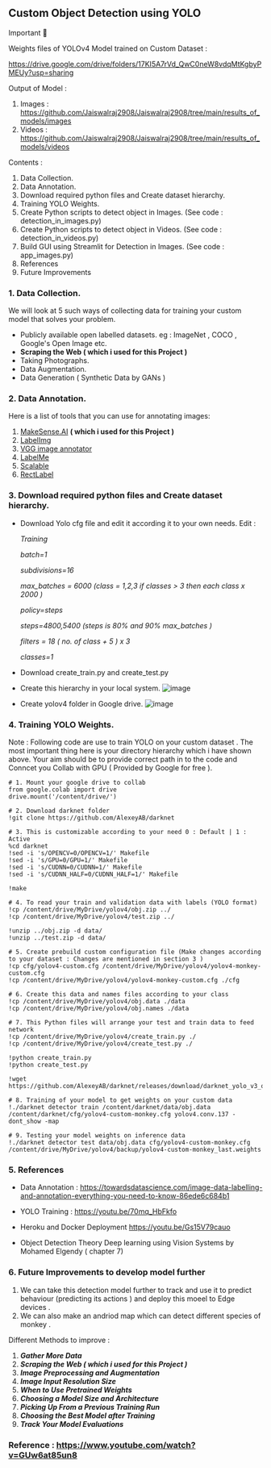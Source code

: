 ## Custom Object Detection using YOLO

Important 🚨

Weights files of YOLOv4 Model trained on Custom Dataset :

https://drive.google.com/drive/folders/17KI5A7rVd_QwC0neW8vdqMtKgbyPMEUy?usp=sharing

Output of Model :

1. Images : https://github.com/Jaiswalraj2908/Jaiswalraj2908/tree/main/results_of_models/images
2. Videos : https://github.com/Jaiswalraj2908/Jaiswalraj2908/tree/main/results_of_models/videos

Contents :
1. Data Collection.
2. Data Annotation.
3. Download required python files and Create dataset hierarchy. 
4. Training YOLO Weights.
5. Create Python scripts to detect object in Images. (See code : detection_in_images.py)
6. Create Python scripts to detect object in Videos. (See code : detection_in_videos.py)
7. Build GUI using Streamlit for Detection in Images. (See code : app_images.py)
8. References  
9. Future Improvements 

### 1. Data Collection.

We will look at 5 such ways of collecting data for training your custom model that solves your problem.

- Publicly available open labelled datasets.
eg : ImageNet , COCO , Google's Open Image etc.
- **Scraping the Web ( which i used for this Project )**
- Taking Photographs.
- Data Augmentation.
- Data Generation ( Synthetic Data by GANs )

### 2. Data Annotation.
Here is a list of tools that you can use for annotating images:

1.  [MakeSense.AI](https://www.makesense.ai/)  **( which i used for this Project )**
2.  [LabelImg](https://github.com/tzutalin/labelImg)
3.  [VGG image annotator](https://gitlab.com/vgg/via)
4.  [LabelMe](http://labelme.csail.mit.edu/Release3.0/)
5.  [Scalable](https://scalabel.ai/)
6.  [RectLabel](https://rectlabel.com/)

### 3. Download required python files and Create dataset hierarchy. 


- Download Yolo cfg file and edit it according it to your own needs.
Edit : 

	*Training*
	
	*batch=1*
  
	*subdivisions=16*
  
	*max_batches = 6000 (class = 1,2,3 if classes > 3 then each class  x 2000 )*
  
	*policy=steps*
  
	*steps=4800,5400 (steps is 80% and 90% max_batches )*
  
	*filters = 18 ( no. of class + 5 ) x 3*
  
	*classes=1*

- Download create_train.py and create_test.py
- Create this hierarchy in your local system.
![image](https://user-images.githubusercontent.com/86966248/197758148-31415571-a89b-4fd4-93f9-8f3888a42657.png)


-  Create yolov4 folder in Google drive.
![image](https://user-images.githubusercontent.com/86966248/197758073-377772ae-66e7-49af-9791-c059d1ee3a22.png)


### 4. Training YOLO Weights.
Note : Following code are use to train YOLO on your custom dataset .
The most important thing here is your directory hierarchy which i have shown above. Your aim should be to provide correct path in to the code and Conncet you Collab with GPU ( Provided by Google for free ).


    # 1. Mount your google drive to collab 
    from google.colab import drive
    drive.mount('/content/drive/')
    
    # 2. Download darknet folder
    !git clone https://github.com/AlexeyAB/darknet
    
    # 3. This is customizable according to your need 0 : Default | 1 : Active
    %cd darknet
    !sed -i 's/OPENCV=0/OPENCV=1/' Makefile
    !sed -i 's/GPU=0/GPU=1/' Makefile
    !sed -i 's/CUDNN=0/CUDNN=1/' Makefile
    !sed -i 's/CUDNN_HALF=0/CUDNN_HALF=1/' Makefile

    !make
    
    # 4. To read your train and validation data with labels (YOLO format)
    !cp /content/drive/MyDrive/yolov4/obj.zip ../
    !cp /content/drive/MyDrive/yolov4/test.zip ../
    
    !unzip ../obj.zip -d data/
    !unzip ../test.zip -d data/
    
    # 5. Create prebuild custom configuration file (Make changes according to your dataset : Changes are mentioned in section 3 )
    !cp cfg/yolov4-custom.cfg /content/drive/MyDrive/yolov4/yolov4-monkey-custom.cfg
    !cp /content/drive/MyDrive/yolov4/yolov4-monkey-custom.cfg ./cfg
    
    # 6. Create this data and names files according to your class 
    !cp /content/drive/MyDrive/yolov4/obj.data ./data
    !cp /content/drive/MyDrive/yolov4/obj.names ./data
    
    # 7. This Python files will arrange your test and train data to feed network
    !cp /content/drive/MyDrive/yolov4/create_train.py ./
    !cp /content/drive/MyDrive/yolov4/create_test.py ./
    
    !python create_train.py
    !python create_test.py
     
    !wget https://github.com/AlexeyAB/darknet/releases/download/darknet_yolo_v3_optimal/yolov4.conv.137
    
    # 8. Training of your model to get weights on your custom data
    !./darknet detector train /content/darknet/data/obj.data /content/darknet/cfg/yolov4-custom-monkey.cfg yolov4.conv.137 -dont_show -map
    
    # 9. Testing your model weights on inference data
    !./darknet detector test data/obj.data cfg/yolov4-custom-monkey.cfg /content/drive/MyDrive/yolov4/backup/yolov4-custom-monkey_last.weights

### 5. References  

- Data Annotation : 
 https://towardsdatascience.com/image-data-labelling-and-annotation-everything-you-need-to-know-86ede6c684b1

 - YOLO Training :
 https://youtu.be/70mq_HbFkfo
 
 - Heroku and Docker Deployment
https://youtu.be/Gs15V79cauo

- Object Detection Theory 
Deep learning using Vision Systems by Mohamed Elgendy ( chapter 7)

### 6. Future Improvements to develop model further 

1. We can take this detection model further to track and use it to predict behaviour (predicting its actions ) and deploy this moeel to Edge devices .
2. We can also make an andriod map which can detect different species of monkey .

Different Methods to improve :
1. ***Gather More Data***
2. ***Scraping the Web ( which i used for this Project )***
3. ***Image Preprocessing and Augmentation*** 
4. ***Image Input Resolution Size***
5. ***When to Use Pretrained Weights***
6. ***Choosing a Model Size and Architecture***
7. ***Picking Up From a Previous Training Run***
8. ***Choosing the Best Model after Training***
9. ***Track Your Model Evaluations***

### **Reference** : https://www.youtube.com/watch?v=GUw6at85un8
  
